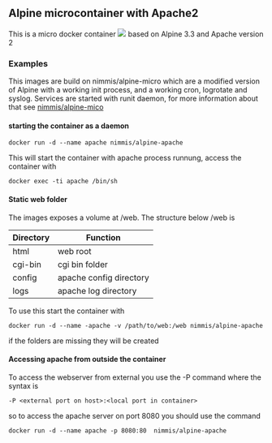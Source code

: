 ## Alpine microcontainer with Apache2

This is a micro docker container [![](https://badge.imagelayers.io/nimmis/alpine-apache:latest.svg)](https://imagelayers.io/?images=nimmis/alpine-apache:latest) based on Alpine 3.3 and Apache version 2


### Examples

This images are build on nimmis/alpine-micro which are a modified version of Alpine with a working 
init process, and a working cron, logrotate  and syslog. Services are started with
runit daemon, for more information about that see [nimmis/alpine-mico](https://registry.hub.docker.com/u/nimmis/alpine-micro/)

#### starting the container as a daemon

	docker run -d --name apache nimmis/alpine-apache

This will start the container with apache process runnung, access the container with

	docker exec -ti apache /bin/sh

#### Static web folder

The images exposes a volume at /web. The structure below /web is

| Directory | Function |
| --------- | -------- |
| html | web root |
| cgi-bin | cgi bin folder |
| config | apache config directory |
| logs | apache log directory |

To use this start the container with

	docker run -d --name -apache -v /path/to/web:/web nimmis/alpine-apache

if the folders are missing they will be created

#### Accessing apache from outside the container

To access the webserver from external you use the -P command where the syntax is

	-P <external port on host>:<local port in container>

so to access the apache server on port 8080 you should use the command

	docker run -d --name apache -p 8080:80  nimmis/alpine-apache
